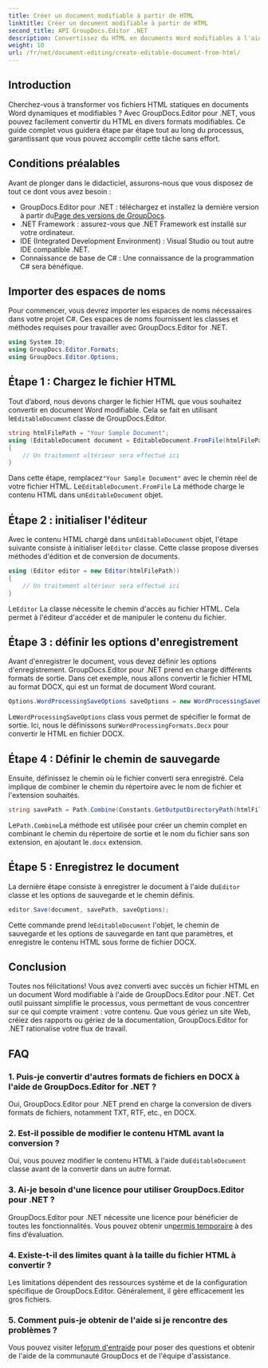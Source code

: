```yaml
---
title: Créer un document modifiable à partir de HTML
linktitle: Créer un document modifiable à partir de HTML
second_title: API GroupDocs.Editor .NET
description: Convertissez du HTML en documents Word modifiables à l'aide de GroupDocs.Editor pour .NET avec ce guide étape par étape. Parfait pour rationaliser votre flux de travail de gestion documentaire.
weight: 10
url: /fr/net/document-editing/create-editable-document-from-html/
---
```

## Introduction
Cherchez-vous à transformer vos fichiers HTML statiques en documents Word dynamiques et modifiables ? Avec GroupDocs.Editor pour .NET, vous pouvez facilement convertir du HTML en divers formats modifiables. Ce guide complet vous guidera étape par étape tout au long du processus, garantissant que vous pouvez accomplir cette tâche sans effort.
## Conditions préalables
Avant de plonger dans le didacticiel, assurons-nous que vous disposez de tout ce dont vous avez besoin :
-  GroupDocs.Editor pour .NET : téléchargez et installez la dernière version à partir du[Page des versions de GroupDocs](https://releases.groupdocs.com/editor/net/).
- .NET Framework : assurez-vous que .NET Framework est installé sur votre ordinateur.
- IDE (Integrated Development Environment) : Visual Studio ou tout autre IDE compatible .NET.
- Connaissance de base de C# : Une connaissance de la programmation C# sera bénéfique.
## Importer des espaces de noms
Pour commencer, vous devrez importer les espaces de noms nécessaires dans votre projet C#. Ces espaces de noms fournissent les classes et méthodes requises pour travailler avec GroupDocs.Editor for .NET.
```csharp
using System.IO;
using GroupDocs.Editor.Formats;
using GroupDocs.Editor.Options;
```
## Étape 1 : Chargez le fichier HTML
 Tout d’abord, nous devons charger le fichier HTML que vous souhaitez convertir en document Word modifiable. Cela se fait en utilisant le`EditableDocument` classe de GroupDocs.Editor.

```csharp
string htmlFilePath = "Your Sample Document";
using (EditableDocument document = EditableDocument.FromFile(htmlFilePath, null))
{
    // Un traitement ultérieur sera effectué ici
}
```
 Dans cette étape, remplacez`"Your Sample Document"` avec le chemin réel de votre fichier HTML. Le`EditableDocument.FromFile` La méthode charge le contenu HTML dans un`EditableDocument` objet.
## Étape 2 : initialiser l'éditeur
 Avec le contenu HTML chargé dans un`EditableDocument` objet, l'étape suivante consiste à initialiser le`Editor` classe. Cette classe propose diverses méthodes d'édition et de conversion de documents.

```csharp
using (Editor editor = new Editor(htmlFilePath))
{
    // Un traitement ultérieur sera effectué ici
}
```
 Le`Editor` La classe nécessite le chemin d'accès au fichier HTML. Cela permet à l'éditeur d'accéder et de manipuler le contenu du fichier.
## Étape 3 : définir les options d'enregistrement
Avant d'enregistrer le document, vous devez définir les options d'enregistrement. GroupDocs.Editor pour .NET prend en charge différents formats de sortie. Dans cet exemple, nous allons convertir le fichier HTML au format DOCX, qui est un format de document Word courant.

```csharp
Options.WordProcessingSaveOptions saveOptions = new WordProcessingSaveOptions(WordProcessingFormats.Docx);
```
 Le`WordProcessingSaveOptions` class vous permet de spécifier le format de sortie. Ici, nous le définissons sur`WordProcessingFormats.Docx` pour convertir le HTML en fichier DOCX.
## Étape 4 : Définir le chemin de sauvegarde
Ensuite, définissez le chemin où le fichier converti sera enregistré. Cela implique de combiner le chemin du répertoire avec le nom de fichier et l'extension souhaités.

```csharp
string savePath = Path.Combine(Constants.GetOutputDirectoryPath(htmlFilePath), Path.GetFileNameWithoutExtension(htmlFilePath) + ".docx");
```
 Le`Path.Combine`La méthode est utilisée pour créer un chemin complet en combinant le chemin du répertoire de sortie et le nom du fichier sans son extension, en ajoutant le`.docx` extension.
## Étape 5 : Enregistrez le document
 La dernière étape consiste à enregistrer le document à l'aide du`Editor` classe et les options de sauvegarde et le chemin définis.

```csharp
editor.Save(document, savePath, saveOptions);
```
 Cette commande prend le`EditableDocument` l'objet, le chemin de sauvegarde et les options de sauvegarde en tant que paramètres, et enregistre le contenu HTML sous forme de fichier DOCX.
## Conclusion
Toutes nos félicitations! Vous avez converti avec succès un fichier HTML en un document Word modifiable à l'aide de GroupDocs.Editor pour .NET. Cet outil puissant simplifie le processus, vous permettant de vous concentrer sur ce qui compte vraiment : votre contenu. Que vous gériez un site Web, créiez des rapports ou gériez de la documentation, GroupDocs.Editor for .NET rationalise votre flux de travail.
## FAQ
### 1. Puis-je convertir d'autres formats de fichiers en DOCX à l'aide de GroupDocs.Editor for .NET ?
Oui, GroupDocs.Editor pour .NET prend en charge la conversion de divers formats de fichiers, notamment TXT, RTF, etc., en DOCX.
### 2. Est-il possible de modifier le contenu HTML avant la conversion ?
 Oui, vous pouvez modifier le contenu HTML à l'aide du`EditableDocument` classe avant de la convertir dans un autre format.
### 3. Ai-je besoin d'une licence pour utiliser GroupDocs.Editor pour .NET ?
 GroupDocs.Editor pour .NET nécessite une licence pour bénéficier de toutes les fonctionnalités. Vous pouvez obtenir un[permis temporaire](https://purchase.groupdocs.com/temporary-license/) à des fins d’évaluation.
### 4. Existe-t-il des limites quant à la taille du fichier HTML à convertir ?
Les limitations dépendent des ressources système et de la configuration spécifique de GroupDocs.Editor. Généralement, il gère efficacement les gros fichiers.
### 5. Comment puis-je obtenir de l'aide si je rencontre des problèmes ?
 Vous pouvez visiter le[forum d'entraide](https://forum.groupdocs.com/c/editor/20) pour poser des questions et obtenir de l'aide de la communauté GroupDocs et de l'équipe d'assistance.
